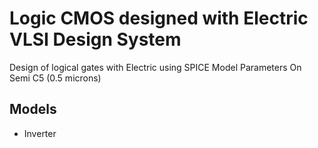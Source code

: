 # Logic CMOS designed with Electric VLSI Design System

Design of logical gates with Electric using SPICE Model Parameters On Semi C5 (0.5 microns)

## Models

* Inverter
